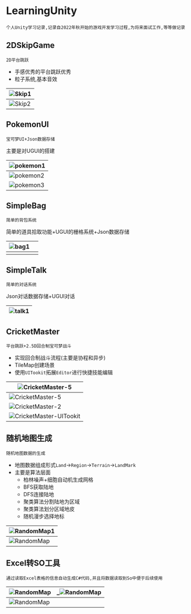 # LearningUnity

`个人Unity学习记录,记录自2022年秋开始的游戏开发学习过程,为将来面试工作,等等做记录`

## 2DSkipGame

`2D平台跳跃`

- 手感优秀的平台跳跃优秀
- 粒子系统,基本音效

| ![Skip1](https://github.com/NicoIer/AboutUnityLearning/blob/main/Images/Skip.png)  |
| ---------------------------- |
| ![Skip2](https://github.com/NicoIer/AboutUnityLearning/blob/main/Images/Skip2.png) |


## PokemonUI

`宝可梦UI+Json数据存储`

主要是对UGUI的搭建

| ![pokemon1](https://github.com/NicoIer/AboutUnityLearning/blob/main/Images/pokemon1.png) |
| ---------------------------------- |
| ![pokemon2](https://github.com/NicoIer/AboutUnityLearning/blob/main/Images/pokemon2.png) |
| ![pokemon3](https://github.com/NicoIer/AboutUnityLearning/blob/main/Images/pokemon3.png) |



## SimpleBag

`简单的背包系统`

简单的道具拾取功能+UGUI的栅格系统+Json数据存储

| ![bag1](https://github.com/NicoIer/AboutUnityLearning/blob/main/Images/bag1.png) |      |
| -------------------------- | ---- |
|                            |      |



## SimpleTalk

`简单的对话系统`

Json对话数据存储+UGUI对话

| ![talk1](https://github.com/NicoIer/AboutUnityLearning/blob/main/Images//talk1.png) |
| ---------------------------- |



## CricketMaster

`平台跳跃+2.5D回合制宝可梦战斗`

- 实现回合制战斗流程(主要是协程和异步)
- TileMap创建场景
- 使用`UITookit`拓展`Editor`进行快捷技能编辑

| ![CricketMaster-5](https://github.com/NicoIer/AboutUnityLearning/blob/main/Images/CricketMaster-5.png)        |
| ------------------------------------------------------- |
| ![CricketMaster-5](https://github.com/NicoIer/AboutUnityLearning/blob/main/Images/CricketMaster-4.png)        |
| ![CricketMaster-2](https://github.com/NicoIer/AboutUnityLearning/blob/main/Images/CricketMaster-3.png)        |
| ![CricketMaster-UITookit](https://github.com/NicoIer/AboutUnityLearning/blob/main/Images/CricketMaster-7.png) |

## 随机地图生成

`随机地图数据的生成`

- 地图数据组成形式`Land`->`Region`->`Terrain`->`LandMark`
- 主要是算法层面
  - 柏林噪声+细胞自动机生成网格
  - BFS获取陆地
  - DFS连接陆地
  - 聚类算法分割陆地为区域
  - 聚类算法划分区域地皮
  - 随机漫步选择地标

| ![RandomMap1](https://github.com/NicoIer/AboutUnityLearning/blob/main/Images/RandomMap1.png) |
| ---------------------------------------------------------- |
| ![RandomMap](https://github.com/NicoIer/AboutUnityLearning/blob/main/Images/RandomMap.png)   |

## Excel转SO工具

`通过读取Excel表格的信息自动生成C#代码,并且将数据读取到So中便于后续使用`

| ![RandomMap](./Images/excelToSo1.png) | _![RandomMap](./Images/excelToSo2.png) |
| ------------------------------------- | -------------------------------------- |
| ![RandomMap](./Images/excelToSo3.png) |                                        |



